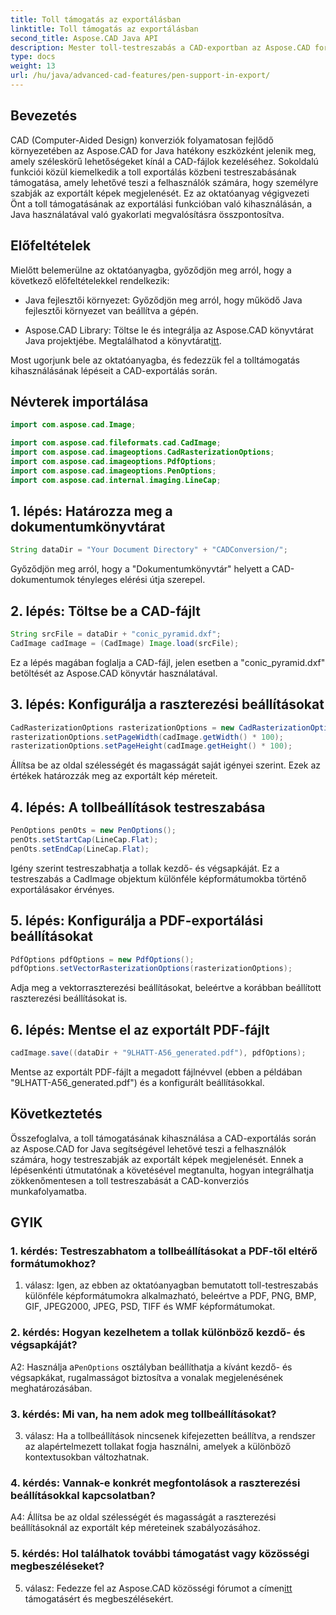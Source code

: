 ```yaml
---
title: Toll támogatás az exportálásban
linktitle: Toll támogatás az exportálásban
second_title: Aspose.CAD Java API
description: Mester toll-testreszabás a CAD-exportban az Aspose.CAD for Java segítségével. Kövesse lépésenkénti útmutatónkat a zökkenőmentes integráció érdekében.
type: docs
weight: 13
url: /hu/java/advanced-cad-features/pen-support-in-export/
---
```

## Bevezetés

CAD (Computer-Aided Design) konverziók folyamatosan fejlődő környezetében az Aspose.CAD for Java hatékony eszközként jelenik meg, amely széleskörű lehetőségeket kínál a CAD-fájlok kezeléséhez. Sokoldalú funkciói közül kiemelkedik a toll exportálás közbeni testreszabásának támogatása, amely lehetővé teszi a felhasználók számára, hogy személyre szabják az exportált képek megjelenését. Ez az oktatóanyag végigvezeti Önt a toll támogatásának az exportálási funkcióban való kihasználásán, a Java használatával való gyakorlati megvalósításra összpontosítva.

## Előfeltételek

Mielőtt belemerülne az oktatóanyagba, győződjön meg arról, hogy a következő előfeltételekkel rendelkezik:

- Java fejlesztői környezet: Győződjön meg arról, hogy működő Java fejlesztői környezet van beállítva a gépén.

-  Aspose.CAD Library: Töltse le és integrálja az Aspose.CAD könyvtárat Java projektjébe. Megtalálhatod a könyvtárat[itt](https://releases.aspose.com/cad/java/).

Most ugorjunk bele az oktatóanyagba, és fedezzük fel a tolltámogatás kihasználásának lépéseit a CAD-exportálás során.

## Névterek importálása

```java
import com.aspose.cad.Image;

import com.aspose.cad.fileformats.cad.CadImage;
import com.aspose.cad.imageoptions.CadRasterizationOptions;
import com.aspose.cad.imageoptions.PdfOptions;
import com.aspose.cad.imageoptions.PenOptions;
import com.aspose.cad.internal.imaging.LineCap;
```

## 1. lépés: Határozza meg a dokumentumkönyvtárat

```java
String dataDir = "Your Document Directory" + "CADConversion/";
```

Győződjön meg arról, hogy a "Dokumentumkönyvtár" helyett a CAD-dokumentumok tényleges elérési útja szerepel.

## 2. lépés: Töltse be a CAD-fájlt

```java
String srcFile = dataDir + "conic_pyramid.dxf";
CadImage cadImage = (CadImage) Image.load(srcFile);
```

Ez a lépés magában foglalja a CAD-fájl, jelen esetben a "conic_pyramid.dxf" betöltését az Aspose.CAD könyvtár használatával.

## 3. lépés: Konfigurálja a raszterezési beállításokat

```java
CadRasterizationOptions rasterizationOptions = new CadRasterizationOptions();
rasterizationOptions.setPageWidth(cadImage.getWidth() * 100);
rasterizationOptions.setPageHeight(cadImage.getHeight() * 100);
```

Állítsa be az oldal szélességét és magasságát saját igényei szerint. Ezek az értékek határozzák meg az exportált kép méreteit.

## 4. lépés: A tollbeállítások testreszabása

```java
PenOptions penOts = new PenOptions();
penOts.setStartCap(LineCap.Flat);
penOts.setEndCap(LineCap.Flat);
```

Igény szerint testreszabhatja a tollak kezdő- és végsapkáját. Ez a testreszabás a CadImage objektum különféle képformátumokba történő exportálásakor érvényes.

## 5. lépés: Konfigurálja a PDF-exportálási beállításokat

```java
PdfOptions pdfOptions = new PdfOptions();
pdfOptions.setVectorRasterizationOptions(rasterizationOptions);
```

Adja meg a vektorraszterezési beállításokat, beleértve a korábban beállított raszterezési beállításokat is.

## 6. lépés: Mentse el az exportált PDF-fájlt

```java
cadImage.save((dataDir + "9LHATT-A56_generated.pdf"), pdfOptions);
```

Mentse az exportált PDF-fájlt a megadott fájlnévvel (ebben a példában "9LHATT-A56_generated.pdf") és a konfigurált beállításokkal.

## Következtetés

Összefoglalva, a toll támogatásának kihasználása a CAD-exportálás során az Aspose.CAD for Java segítségével lehetővé teszi a felhasználók számára, hogy testreszabják az exportált képek megjelenését. Ennek a lépésenkénti útmutatónak a követésével megtanulta, hogyan integrálhatja zökkenőmentesen a toll testreszabását a CAD-konverziós munkafolyamatba.

## GYIK

### 1. kérdés: Testreszabhatom a tollbeállításokat a PDF-től eltérő formátumokhoz?

1. válasz: Igen, az ebben az oktatóanyagban bemutatott toll-testreszabás különféle képformátumokra alkalmazható, beleértve a PDF, PNG, BMP, GIF, JPEG2000, JPEG, PSD, TIFF és WMF képformátumokat.

### 2. kérdés: Hogyan kezelhetem a tollak különböző kezdő- és végsapkáját?

 A2: Használja a`PenOptions` osztályban beállíthatja a kívánt kezdő- és végsapkákat, rugalmasságot biztosítva a vonalak megjelenésének meghatározásában.

### 3. kérdés: Mi van, ha nem adok meg tollbeállításokat?

3. válasz: Ha a tollbeállítások nincsenek kifejezetten beállítva, a rendszer az alapértelmezett tollakat fogja használni, amelyek a különböző kontextusokban változhatnak.

### 4. kérdés: Vannak-e konkrét megfontolások a raszterezési beállításokkal kapcsolatban?

A4: Állítsa be az oldal szélességét és magasságát a raszterezési beállításoknál az exportált kép méreteinek szabályozásához.

### 5. kérdés: Hol találhatok további támogatást vagy közösségi megbeszéléseket?

 5. válasz: Fedezze fel az Aspose.CAD közösségi fórumot a címen[itt](https://forum.aspose.com/c/cad/19) támogatásért és megbeszélésekért.